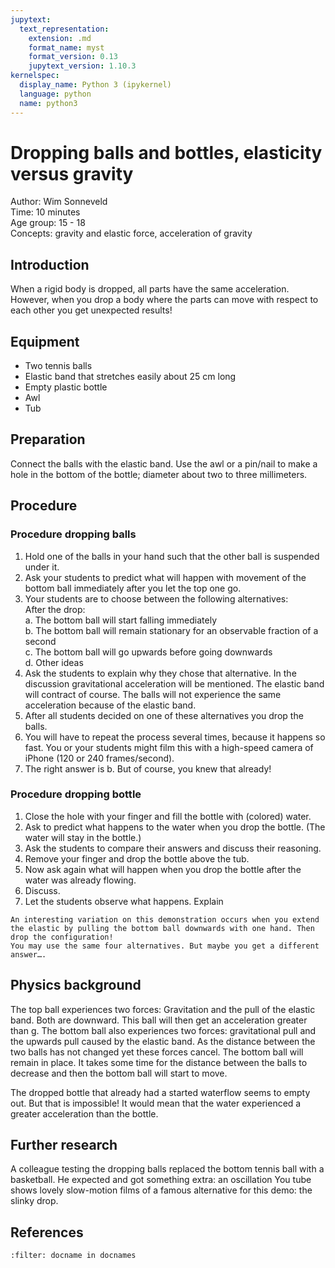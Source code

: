 ```yaml
---
jupytext:
  text_representation:
    extension: .md
    format_name: myst
    format_version: 0.13
    jupytext_version: 1.10.3
kernelspec:
  display_name: Python 3 (ipykernel)
  language: python
  name: python3
---
```


# Dropping balls and bottles, elasticity versus gravity


Author:     Wim Sonneveld\
Time:	  	10 minutes\
Age group:	15 - 18\
Concepts:	gravity and elastic force, acceleration of gravity

## Introduction
When a rigid body is dropped, all parts have the same acceleration. However, when you drop a body where the parts can move with respect to each other you get unexpected results!

## Equipment
* Two tennis balls
* Elastic band that stretches easily about 25 cm long
* Empty plastic bottle
* Awl
* Tub

## Preparation
Connect the balls with the elastic band. Use the awl or a pin/nail to make a hole in the bottom of the bottle; diameter about two to three millimeters. 

## Procedure
### Procedure dropping balls
1.	Hold one of the balls in your hand such that the other ball is suspended under it. 
2.	Ask your students to predict what will happen with movement of the bottom ball immediately after you let the top one go. 
3.	Your students are to choose between the following alternatives: \
After the drop: \
    a.	The bottom ball will start falling immediately\
    b.	The bottom ball will remain stationary for an observable fraction of a second\
    c.	The bottom ball will go upwards before going downwards\
    d.	Other ideas
4.	Ask the students to explain why they chose that alternative. In the discussion gravitational acceleration will be mentioned. The elastic band will contract of course. The balls will not experience the same acceleration because of the elastic band. 
5.	After all students decided on one of these alternatives you drop the balls. 
6.	You will have to repeat the process several times, because it happens so fast. You or your students might film this with a high-speed camera of iPhone (120 or 240 frames/second). 
7.	The right answer is b. But of course, you knew that already! 

### Procedure dropping bottle
1.	Close the hole with your finger and fill the bottle with (colored) water. 
2.	Ask to predict what happens to the water when you drop the bottle. (The water will stay in the bottle.)
3.	Ask the students to compare their answers and discuss their reasoning. 
4.	Remove your finger and drop the bottle above the tub. 
5.	Now ask again what will happen when you drop the bottle after the water was already flowing. 
6.	Discuss.
7.	Let the students observe what happens. Explain

```{tip}
An interesting variation on this demonstration occurs when you extend the elastic by pulling the bottom ball downwards with one hand. Then drop the configuration! 
You may use the same four alternatives. But maybe you get a different answer…. 
```

## Physics background
The top ball experiences two forces: Gravitation and the pull of the elastic band. Both are downward. This ball will then get an acceleration greater than g. 
The bottom ball also experiences two forces: gravitational pull and the upwards pull caused by the elastic band. As the distance between the two balls has not changed yet these forces cancel. The bottom ball will remain in place. It takes some time for the distance between the balls to decrease and then the bottom ball will start to move.

The dropped bottle that already had a started waterflow seems to empty out. But that is impossible! It would mean that the water experienced a greater acceleration than the bottle. 

## Further research 
A colleague testing the dropping balls replaced the bottom tennis ball with a basketball. He expected and got something extra: an oscillation
You tube shows lovely slow-motion films of a famous alternative for this demo: the slinky drop.


## References
```{bibliography}
:filter: docname in docnames
```